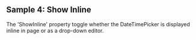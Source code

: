 ## Sample 4: Show Inline

The 'ShowInline' property toggle whether the DateTimePicker is displayed inline in page or as a drop-down editor.